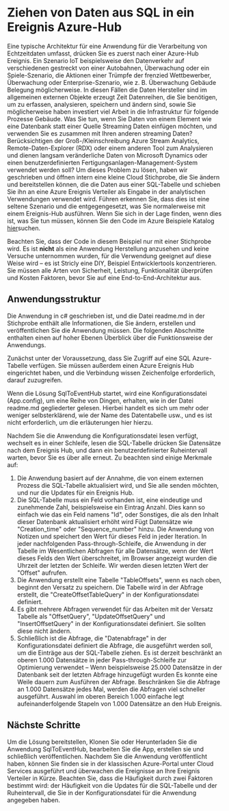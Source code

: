 <properties
   pageTitle="Ziehen von SQL-Daten in Azure Ereignis Hubs | Microsoft Azure"
   description="Übersicht über den Ereignis untergeordneten Servern importieren aus SQL-Beispiel"
   services="event-hubs"
   documentationCenter="na"
   authors="spyrossak"
   manager="timlt"
   editor=""/>

<tags 
   ms.service="event-hubs"
   ms.devlang="na"
   ms.topic="article"
   ms.tgt_pltfrm="na"
   ms.workload="na"
   ms.date="08/25/2016"
   ms.author="spyros;sethm" />

# <a name="pulling-data-from-sql-into-an-azure-event-hub"></a>Ziehen von Daten aus SQL in ein Ereignis Azure-Hub

Eine typische Architektur für eine Anwendung für die Verarbeitung von Echtzeitdaten umfasst, drücken Sie es zuerst nach einer Azure-Hub Ereignis. Ein Szenario IoT beispielsweise den Datenverkehr auf verschiedenen gestreckt von einer Autobahnen, Überwachung oder ein Spiele-Szenario, die Aktionen einer Trümpfe der frenzied Wettbewerber, Überwachung oder Enterprise-Szenario, wie z. B. Überwachung Gebäude Belegung möglicherweise. In diesen Fällen die Daten Hersteller sind im allgemeinen externen Objekte erzeugt Zeit Datenreihen, die Sie benötigen, um zu erfassen, analysieren, speichern und ändern sind, sowie Sie möglicherweise haben investiert viel Arbeit in die Infrastruktur für folgende Prozesse Gebäude. Was Sie tun, wenn Sie Daten von einem Element wie eine Datenbank statt einer Quelle Streaming Daten einfügen möchten, und verwenden Sie es zusammen mit Ihren anderen streaming Daten? Berücksichtigen der Groß-/Kleinschreibung Azure Stream Analytics, Remote-Daten-Explorer (RDX) oder einem anderen Tool zum Analysieren und dienen langsam veränderliche Daten von Microsoft Dynamics oder einen benutzerdefinierten Fertigungsanlagen-Management-System verwendet werden soll? Um dieses Problem zu lösen, haben wir geschrieben und öffnen intern eine kleine Cloud Stichprobe, die Sie ändern und bereitstellen können, die die Daten aus einer SQL-Tabelle und schieben Sie ihn an eine Azure Ereignis Verteiler als Eingabe in der analytischen Verwendungen verwendet wird. Führen erkennen Sie, dass dies ist eine seltene Szenario und die entgegengesetzt, was Sie normalerweise mit einem Ereignis-Hub ausführen. Wenn Sie sich in der Lage finden, wenn dies ist, was Sie tun müssen, können Sie den Code im Azure Beispiele Katalog [hier](https://azure.microsoft.com/documentation/samples/event-hubs-dotnet-import-from-sql/)suchen.  

Beachten Sie, dass der Code in diesem Beispiel nur mit einer Stichprobe wird. Es ist **nicht** als eine Anwendung Herstellung anzusehen und keine Versuche unternommen wurden, für die Verwendung geeignet auf diese Weise wird – es ist Stricly eine DIY, Beispiel Entwicklertools konzentrieren. Sie müssen alle Arten von Sicherheit, Leistung, Funktionalität überprüfen und Kosten Faktoren, bevor Sie auf eine End-to-End-Architektur aus.

## <a name="application-structure"></a>Anwendungsstruktur

Die Anwendung in c# geschrieben ist, und die Datei readme.md in der Stichprobe enthält alle Informationen, die Sie ändern, erstellen und veröffentlichen Sie die Anwendung müssen. Die folgenden Abschnitte enthalten einen auf hoher Ebenen Überblick über die Funktionsweise der Anwendungs.

Zunächst unter der Voraussetzung, dass Sie Zugriff auf eine SQL Azure-Tabelle verfügen. Sie müssen außerdem einen Azure Ereignis Hub eingerichtet haben, und die Verbindung wissen Zeichenfolge erforderlich, darauf zuzugreifen.

Wenn die Lösung SqlToEventHub startet, wird eine Konfigurationsdatei (App.config), um eine Reihe von Dingen, erhalten, wie in der Datei readme.md gegliederter gelesen. Hierbei handelt es sich um mehr oder weniger selbsterklärend, wie der Name des Datentabelle usw., und es ist nicht erforderlich, um die erläuterungen hier hierzu. 

Nachdem Sie die Anwendung die Konfigurationsdatei lesen verfügt, wechselt es in einer Schleife, lesen die SQL-Tabelle drücken Sie Datensätze nach dem Ereignis Hub, und dann ein benutzerdefinierter Ruheintervall warten, bevor Sie es über alle erneut. Zu beachten sind einige Merkmale auf:

1. Die Anwendung basiert auf der Annahme, die von einem externen Prozess die SQL-Tabelle aktualisiert wird, und Sie alle senden möchten, und nur die Updates für ein Ereignis Hub.
2. Die SQL-Tabelle muss ein Feld vorhanden ist, eine eindeutige und zunehmende Zahl, beispielsweise ein Eintrag Anzahl. Dies kann so einfach wie das ein Feld namens "Id", oder Sonstiges, die als den Inhalt dieser Datenbank aktualisiert erhöht wird Fügt Datensätze wie "Creation_time" oder "Sequence_number" hinzu. Die Anwendung von Notizen und speichert den Wert für dieses Feld in jeder Iteration. In jeder nachfolgenden Pass-through-Schleife, die Anwendung in der Tabelle im Wesentlichen Abfragen für alle Datensätze, wenn der Wert dieses Felds den Wert überschreitet, im Browser angezeigt wurden die Uhrzeit der letzten der Schleife. Wir werden diesen letzten Wert der "Offset" aufrufen.
3. Die Anwendung erstellt eine Tabelle "TableOffsets", wenn es nach oben, beginnt den Versatz zu speichern. Die Tabelle wird in der Abfrage erstellt, die "CreateOffsetTableQuery" in der Konfigurationsdatei definiert. 
4. Es gibt mehrere Abfragen verwendet für das Arbeiten mit der Versatz Tabelle als "OffsetQuery", "UpdateOffsetQuery" und "InsertOffsetQuery" in der Konfigurationsdatei definiert. Sie sollten diese nicht ändern.
5. Schließlich ist die Abfrage, die "Datenabfrage" in der Konfigurationsdatei definiert die Abfrage, die ausgeführt werden soll, um die Einträge aus der SQL-Tabelle ziehen. Es ist derzeit beschränkt an oberen 1.000 Datensätze in jeder Pass-through-Schleife zur Optimierung verwendet – Wenn beispielsweise 25.000 Datensätze in der Datenbank seit der letzten Abfrage hinzugefügt wurden Es konnte eine Weile dauern zum Ausführen der Abfrage. Beschränken Sie die Abfrage an 1.000 Datensätze jedes Mal, werden die Abfragen viel schneller ausgeführt. Auswahl im oberen Bereich 1.000 einfache legt aufeinanderfolgende Stapeln von 1.000 Datensätze an den Hub Ereignis.    

## <a name="next-steps"></a>Nächste Schritte

Um die Lösung bereitstellen, Klonen Sie oder Herunterladen Sie die Anwendung SqlToEventHub, bearbeiten Sie die App, erstellen sie und schließlich veröffentlichen. Nachdem Sie die Anwendung veröffentlicht haben, können Sie finden sie in der klassischen Azure-Portal unter Cloud Services ausgeführt und überwachen die Ereignisse an Ihre Ereignis Verteiler in Kürze. Beachten Sie, dass die Häufigkeit durch zwei Faktoren bestimmt wird: der Häufigkeit von die Updates für die SQL-Tabelle und der Ruheintervall, die Sie in der Konfigurationsdatei für die Anwendung angegeben haben.